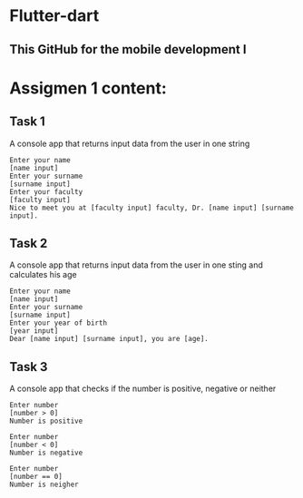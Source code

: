 # Flutter-dart
This GitHub for the mobile development I
--------------------------------------
# Assigmen 1 content:

## Task 1
A console app that returns input data from the user in one string
```
Enter your name
[name input]
Enter your surname
[surname input]
Enter your faculty
[faculty input]
Nice to meet you at [faculty input] faculty, Dr. [name input] [surname input].
```

## Task 2
A console app that returns input data from the user in one sting and calculates his age
```
Enter your name
[name input]
Enter your surname
[surname input]
Enter your year of birth
[year input]
Dear [name input] [surname input], you are [age].
```

## Task 3
A console app that checks if the number is positive, negative or neither
```
Enter number
[number > 0]
Number is positive

Enter number
[number < 0]
Number is negative

Enter number
[number == 0]
Number is neigher
```

